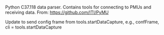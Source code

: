 Python C37.118 data parser.  Contains tools for connecting to PMUs and receiving data.
From: https://github.com/ITI/PyMU

Update to send config frame from tools.startDataCapture, e.g., 
confFrame, cli = tools.startDataCapture
